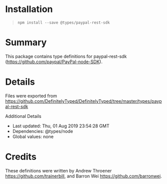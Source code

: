 # Installation
> `npm install --save @types/paypal-rest-sdk`

# Summary
This package contains type definitions for paypal-rest-sdk (https://github.com/paypal/PayPal-node-SDK).

# Details
Files were exported from https://github.com/DefinitelyTyped/DefinitelyTyped/tree/master/types/paypal-rest-sdk

Additional Details
 * Last updated: Thu, 01 Aug 2019 23:54:28 GMT
 * Dependencies: @types/node
 * Global values: none

# Credits
These definitions were written by Andrew Throener <https://github.com/trainerbill>, and Barron Wei <https://github.com/barronwei>.
